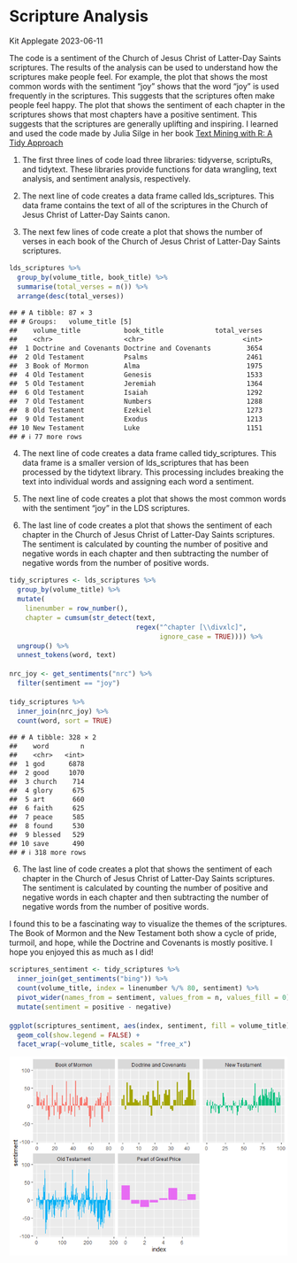 Scripture Analysis
================
Kit Applegate
2023-06-11

The code is a sentiment of the Church of Jesus Christ of Latter-Day
Saints scriptures. The results of the analysis can be used to understand
how the scriptures make people feel. For example, the plot that shows
the most common words with the sentiment “joy” shows that the word “joy”
is used frequently in the scriptures. This suggests that the scriptures
often make people feel happy. The plot that shows the sentiment of each
chapter in the scriptures shows that most chapters have a positive
sentiment. This suggests that the scriptures are generally uplifting and
inspiring. I learned and used the code made by Julia Silge in her book
[Text Mining with R: A Tidy
Approach](https://www.tidytextmining.com/index.html)

1.  The first three lines of code load three libraries: tidyverse,
    scriptuRs, and tidytext. These libraries provide functions for data
    wrangling, text analysis, and sentiment analysis, respectively.

2.  The next line of code creates a data frame called lds_scriptures.
    This data frame contains the text of all of the scriptures in the
    Church of Jesus Christ of Latter-Day Saints canon.

3.  The next few lines of code create a plot that shows the number of
    verses in each book of the Church of Jesus Christ of Latter-Day
    Saints scriptures.

``` r
lds_scriptures %>%
  group_by(volume_title, book_title) %>%
  summarise(total_verses = n()) %>%
  arrange(desc(total_verses))
```

    ## # A tibble: 87 × 3
    ## # Groups:   volume_title [5]
    ##    volume_title           book_title             total_verses
    ##    <chr>                  <chr>                         <int>
    ##  1 Doctrine and Covenants Doctrine and Covenants         3654
    ##  2 Old Testament          Psalms                         2461
    ##  3 Book of Mormon         Alma                           1975
    ##  4 Old Testament          Genesis                        1533
    ##  5 Old Testament          Jeremiah                       1364
    ##  6 Old Testament          Isaiah                         1292
    ##  7 Old Testament          Numbers                        1288
    ##  8 Old Testament          Ezekiel                        1273
    ##  9 Old Testament          Exodus                         1213
    ## 10 New Testament          Luke                           1151
    ## # ℹ 77 more rows

4.  The next line of code creates a data frame called tidy_scriptures.
    This data frame is a smaller version of lds_scriptures that has been
    processed by the tidytext library. This processing includes breaking
    the text into individual words and assigning each word a sentiment.

5.  The next line of code creates a plot that shows the most common
    words with the sentiment “joy” in the LDS scriptures.

6.  The last line of code creates a plot that shows the sentiment of
    each chapter in the Church of Jesus Christ of Latter-Day Saints
    scriptures. The sentiment is calculated by counting the number of
    positive and negative words in each chapter and then subtracting the
    number of negative words from the number of positive words.

``` r
tidy_scriptures <- lds_scriptures %>%
  group_by(volume_title) %>%
  mutate(
    linenumber = row_number(),
    chapter = cumsum(str_detect(text, 
                                regex("^chapter [\\divxlc]", 
                                      ignore_case = TRUE)))) %>%
  ungroup() %>%
  unnest_tokens(word, text)

nrc_joy <- get_sentiments("nrc") %>% 
  filter(sentiment == "joy")

tidy_scriptures %>%
  inner_join(nrc_joy) %>%
  count(word, sort = TRUE)
```

    ## # A tibble: 328 × 2
    ##    word        n
    ##    <chr>   <int>
    ##  1 god      6878
    ##  2 good     1070
    ##  3 church    714
    ##  4 glory     675
    ##  5 art       660
    ##  6 faith     625
    ##  7 peace     585
    ##  8 found     530
    ##  9 blessed   529
    ## 10 save      490
    ## # ℹ 318 more rows

6.  The last line of code creates a plot that shows the sentiment of
    each chapter in the Church of Jesus Christ of Latter-Day Saints
    scriptures. The sentiment is calculated by counting the number of
    positive and negative words in each chapter and then subtracting the
    number of negative words from the number of positive words.

I found this to be a fascinating way to visualize the themes of the
scriptures. The Book of Mormon and the New Testament both show a cycle
of pride, turmoil, and hope, while the Doctrine and Covenants is mostly
positive. I hope you enjoyed this as much as I did!

``` r
scriptures_sentiment <- tidy_scriptures %>%
  inner_join(get_sentiments("bing")) %>%
  count(volume_title, index = linenumber %/% 80, sentiment) %>%
  pivot_wider(names_from = sentiment, values_from = n, values_fill = 0) %>% 
  mutate(sentiment = positive - negative)

ggplot(scriptures_sentiment, aes(index, sentiment, fill = volume_title)) +
  geom_col(show.legend = FALSE) +
  facet_wrap(~volume_title, scales = "free_x")
```

![](Title_files/figure-gfm/unnamed-chunk-2-1.png)<!-- -->
